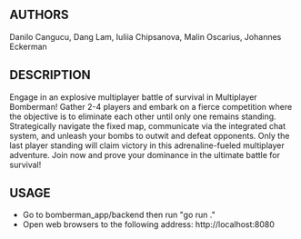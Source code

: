 ## AUTHORS

Danilo Cangucu, Dang Lam, Iuliia Chipsanova, Malin Oscarius, Johannes Eckerman

## DESCRIPTION

Engage in an explosive multiplayer battle of survival in Multiplayer Bomberman! Gather 2-4 players and embark on a fierce competition where the objective is to eliminate each other until only one remains standing. Strategically navigate the fixed map, communicate via the integrated chat system, and unleash your bombs to outwit and defeat opponents. Only the last player standing will claim victory in this adrenaline-fueled multiplayer adventure. Join now and prove your dominance in the ultimate battle for survival!

## USAGE

- Go to bomberman_app/backend then run "go run ."
- Open web browsers to the following address: http://localhost:8080
